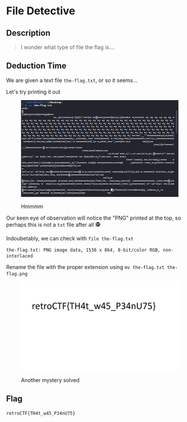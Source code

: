 # File Detective

## Description

> I wonder what type of file the flag is....

## Deduction Time

We are given a text file `the-flag.txt`, or so it seems...

Let's try printing it out

<figure><img src="../../.gitbook/assets/image (2).png" alt=""><figcaption><p>Hmmmm</p></figcaption></figure>

Our keen eye of observation will notice the "PNG" printed at the top, so perhaps this is not a `txt` file after all :detective:

Indoubetably, we can check with `file the-flag.txt`

```
the-flag.txt: PNG image data, 1536 x 864, 8-bit/color RGB, non-interlaced
```

Rename the file with the proper extension using `mv the-flag.txt the-flag.png`

<figure><img src="../../.gitbook/assets/image (32).png" alt=""><figcaption><p>Another mystery solved</p></figcaption></figure>

## Flag

`retroCTF{TH4t_w45_P34nU75}`
